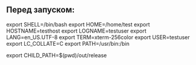 ## Перед запуском:
export SHELL=/bin/bash
export HOME=/home/test
export HOSTNAME=testhost
export LOGNAME=testuser
export LANG=en_US.UTF-8
export TERM=xterm-256color
export USER=testuser
export LC_COLLATE=C
export PATH=/usr/bin:/bin


export CHILD_PATH=$(pwd)/out/release

